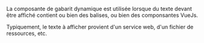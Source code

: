 La composante de gabarit dynamique est utilisée lorsque du texte devant être affiché contient ou bien des balises, ou bien des componsantes VueJs.

Typiquement, le texte à afficher provient d'un service web, d'un fichier de ressources, etc.
